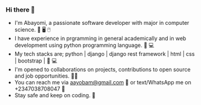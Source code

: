 ### Hi there 👋
* I'm Abayomi, a passionate software developer with major in computer science. 📔 🖥️ 🖱️
* I have experience in prgramming in general academically and in web development using python programming language. 🐍 💻
* My tech stacks are; python | django | django rest framework | html | css | bootstrap | 🧰 💻
* I'm opened to collaborations on projects, contributions to open source and job opportunities. 👨‍💼
* You can reach me via aayobam@gmail.com 📧 or text/WhatsApp me on +2347038708047 📱
* Stay safe and keep on coding. 🗽
